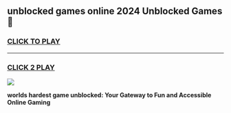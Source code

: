 
## unblocked games online 2024 Unblocked Games👋
<h3>
<a href="https://premium.freeplayer.one?title=unblocked_games_online_2024&ref=16F">CLICK TO PLAY</a></h3>
<hr>

<h3>
<a href="https://premium.freeplayer.one?title=unblocked_games_online_2024&ref=16F">CLICK 2 PLAY</a>
  
</h3>

<a href="https://premium.freeplayer.one?title=unblocked_games_online_2024&ref=16F/"><img src="https://clearcache.store/games.png"></a>


**worlds hardest game unblocked: Your Gateway to Fun and Accessible Online Gaming**
